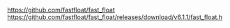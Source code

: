 https://github.com/fastfloat/fast_float
https://github.com/fastfloat/fast_float/releases/download/v6.1.1/fast_float.h